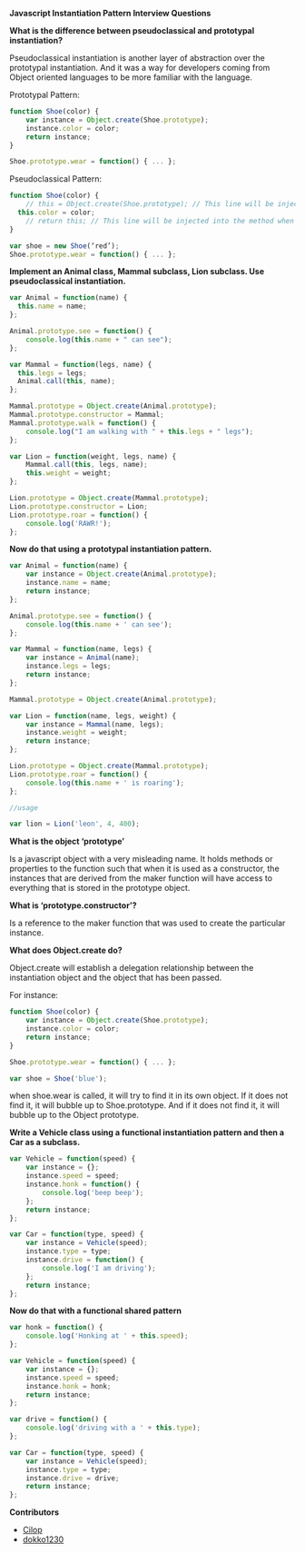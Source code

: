 **Javascript Instantiation Pattern Interview Questions**

**What is the difference between pseudoclassical and prototypal instantiation?**

Pseudoclassical instantiation is another layer of abstraction over the prototypal instantiation. And it was a way for developers coming from Object oriented languages to be more familiar with the language.

Prototypal Pattern:
```javascript
function Shoe(color) {
	var instance = Object.create(Shoe.prototype);
	instance.color = color;
	return instance;
}

Shoe.prototype.wear = function() { ... };
```
Pseudoclassical Pattern:
```javascript
function Shoe(color) {
	// this = Object.create(Shoe.prototype); // This line will be injected into the method when using the ‘new’ keyword
  this.color = color;
	// return this; // This line will be injected into the method when using the ‘new’ keyword
}

var shoe = new Shoe(‘red’);
Shoe.prototype.wear = function() { ... };
```
**Implement an Animal class, Mammal subclass, Lion subclass. Use pseudoclassical instantiation.**
```javascript
var Animal = function(name) {
  this.name = name;
};

Animal.prototype.see = function() {
	console.log(this.name + " can see");
};

var Mammal = function(legs, name) {
  this.legs = legs;
  Animal.call(this, name);
};

Mammal.prototype = Object.create(Animal.prototype);
Mammal.prototype.constructor = Mammal;
Mammal.prototype.walk = function() {
	console.log("I am walking with " + this.legs + " legs");
};

var Lion = function(weight, legs, name) {
	Mammal.call(this, legs, name);
	this.weight = weight;
};

Lion.prototype = Object.create(Mammal.prototype);
Lion.prototype.constructor = Lion;
Lion.prototype.roar = function() {
	console.log('RAWR!');
};
```
**Now do that using a prototypal instantiation pattern.**
```javascript
var Animal = function(name) {
	var instance = Object.create(Animal.prototype);
	instance.name = name;
	return instance;
};

Animal.prototype.see = function() {
	console.log(this.name + ' can see');
};

var Mammal = function(name, legs) {
	var instance = Animal(name);
	instance.legs = legs;
	return instance;
};

Mammal.prototype = Object.create(Animal.prototype);

var Lion = function(name, legs, weight) {
	var instance = Mammal(name, legs);
	instance.weight = weight;
	return instance;
};

Lion.prototype = Object.create(Mammal.prototype);
Lion.prototype.roar = function() {
	console.log(this.name + ' is roaring');
};

//usage

var lion = Lion('leon', 4, 400);
```
**What is the object ‘prototype’**

Is a javascript object with a very misleading name. It holds methods or properties to the function such that when it is used as a constructor, the instances that are derived from the maker function will have access to everything that is stored in the prototype object.

**What is ‘prototype.constructor’?**

Is a reference to the maker function that was used to create the particular instance.

**What does Object.create do?**

Object.create will establish a delegation relationship between the instantiation object and the object that has been passed.

For instance:
```javascript
function Shoe(color) {
	var instance = Object.create(Shoe.prototype);
	instance.color = color;
	return instance;
}

Shoe.prototype.wear = function() { ... };

var shoe = Shoe('blue');
```
when shoe.wear is called, it will try to find it in its own object. If it does not find it, it will bubble up to Shoe.prototype. And if it does not find it, it will bubble up to the Object prototype.

**Write a Vehicle class using a functional instantiation pattern and then a Car as a subclass.**
```javascript
var Vehicle = function(speed) {
	var instance = {};
	instance.speed = speed;
	instance.honk = function() {
		console.log('beep beep');
	};
	return instance;
};

var Car = function(type, speed) {
	var instance = Vehicle(speed);
	instance.type = type;
	instance.drive = function() {
		console.log('I am driving');
	};
	return instance;
};
```
**Now do that with a functional shared pattern**
```javascript
var honk = function() {
	console.log('Honking at ' + this.speed); 
};

var Vehicle = function(speed) {
	var instance = {};
	instance.speed = speed;
	instance.honk = honk;
	return instance;
};

var drive = function() {
	console.log('driving with a ' + this.type);
};

var Car = function(type, speed) {
	var instance = Vehicle(speed);
	instance.type = type;
	instance.drive = drive;
	return instance;
};
```

**Contributors**
- [Cilop](http://www.github.com/cilop)
- [dokko1230](http://www.github.com/dokko1230)
